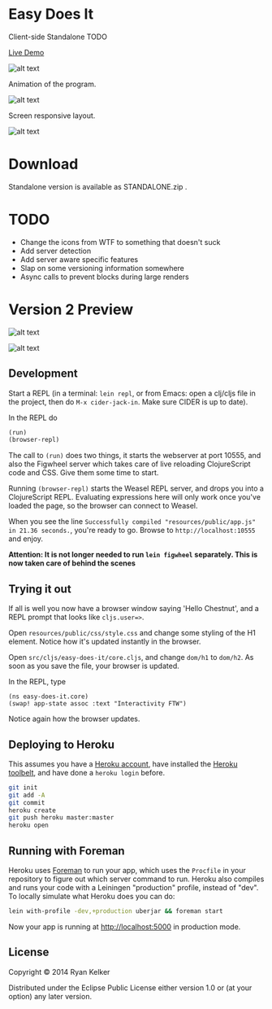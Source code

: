 # Easy Does It

Client-side Standalone TODO

[Live Demo](https://cdn.rawgit.com/runexec/Easy-Does-It/30fa5a87a9640216cb5ddf1671e264550e36edcf/STANDALONE/index.html)

![alt text](preview/intro.png "Preview Intro Image")


Animation of the program.

![alt text](preview/preview.gif "Preview GIF Image")

Screen responsive layout.

![alt text](preview/responsive.png "Preview Responsive Image")

# Download

Standalone version is available as STANDALONE.zip .

# TODO

* Change the icons from WTF to something that doesn't suck
* Add server detection
* Add server aware specific features
* Slap on some versioning information somewhere
* Async calls to prevent blocks during large renders

# Version 2 Preview

![alt text](preview/v2.mobile.preview.png "Preview Responsive Image")

![alt text](preview/v2.preview.png "Preview Responsive Image")



## Development

Start a REPL (in a terminal: `lein repl`, or from Emacs: open a
clj/cljs file in the project, then do `M-x cider-jack-in`. Make sure
CIDER is up to date).

In the REPL do

```clojure
(run)
(browser-repl)
```

The call to `(run)` does two things, it starts the webserver at port
10555, and also the Figwheel server which takes care of live reloading
ClojureScript code and CSS. Give them some time to start.

Running `(browser-repl)` starts the Weasel REPL server, and drops you
into a ClojureScript REPL. Evaluating expressions here will only work
once you've loaded the page, so the browser can connect to Weasel.

When you see the line `Successfully compiled "resources/public/app.js"
in 21.36 seconds.`, you're ready to go. Browse to
`http://localhost:10555` and enjoy.

**Attention: It is not longer needed to run `lein figwheel`
  separately. This is now taken care of behind the scenes**

## Trying it out

If all is well you now have a browser window saying 'Hello Chestnut',
and a REPL prompt that looks like `cljs.user=>`.

Open `resources/public/css/style.css` and change some styling of the
H1 element. Notice how it's updated instantly in the browser.

Open `src/cljs/easy-does-it/core.cljs`, and change `dom/h1` to
`dom/h2`. As soon as you save the file, your browser is updated.

In the REPL, type

```
(ns easy-does-it.core)
(swap! app-state assoc :text "Interactivity FTW")
```

Notice again how the browser updates.

## Deploying to Heroku

This assumes you have a
[Heroku account](https://signup.heroku.com/dc), have installed the
[Heroku toolbelt](https://toolbelt.heroku.com/), and have done a
`heroku login` before.

``` sh
git init
git add -A
git commit
heroku create
git push heroku master:master
heroku open
```

## Running with Foreman

Heroku uses [Foreman](http://ddollar.github.io/foreman/) to run your
app, which uses the `Procfile` in your repository to figure out which
server command to run. Heroku also compiles and runs your code with a
Leiningen "production" profile, instead of "dev". To locally simulate
what Heroku does you can do:

``` sh
lein with-profile -dev,+production uberjar && foreman start
```

Now your app is running at
[http://localhost:5000](http://localhost:5000) in production mode.

## License

Copyright © 2014 Ryan Kelker

Distributed under the Eclipse Public License either version 1.0 or (at
your option) any later version.
